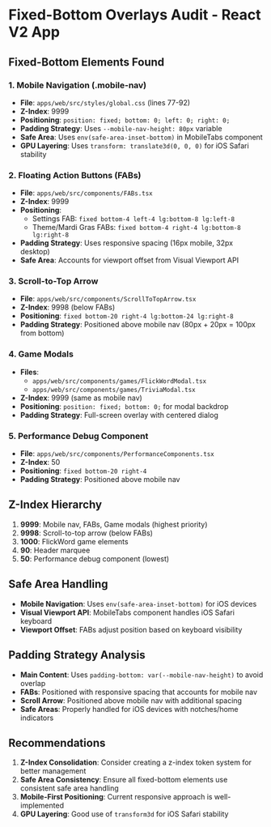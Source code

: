 # Fixed-Bottom Overlays Audit - React V2 App

## Fixed-Bottom Elements Found

### 1. Mobile Navigation (.mobile-nav)
- **File**: `apps/web/src/styles/global.css` (lines 77-92)
- **Z-Index**: 9999
- **Positioning**: `position: fixed; bottom: 0; left: 0; right: 0;`
- **Padding Strategy**: Uses `--mobile-nav-height: 80px` variable
- **Safe Area**: Uses `env(safe-area-inset-bottom)` in MobileTabs component
- **GPU Layering**: Uses `transform: translate3d(0, 0, 0)` for iOS Safari stability

### 2. Floating Action Buttons (FABs)
- **File**: `apps/web/src/components/FABs.tsx`
- **Z-Index**: 9999
- **Positioning**: 
  - Settings FAB: `fixed bottom-4 left-4 lg:bottom-8 lg:left-8`
  - Theme/Mardi Gras FABs: `fixed bottom-4 right-4 lg:bottom-8 lg:right-8`
- **Padding Strategy**: Uses responsive spacing (16px mobile, 32px desktop)
- **Safe Area**: Accounts for viewport offset from Visual Viewport API

### 3. Scroll-to-Top Arrow
- **File**: `apps/web/src/components/ScrollToTopArrow.tsx`
- **Z-Index**: 9998 (below FABs)
- **Positioning**: `fixed bottom-20 right-4 lg:bottom-24 lg:right-8`
- **Padding Strategy**: Positioned above mobile nav (80px + 20px = 100px from bottom)

### 4. Game Modals
- **Files**: 
  - `apps/web/src/components/games/FlickWordModal.tsx`
  - `apps/web/src/components/games/TriviaModal.tsx`
- **Z-Index**: 9999 (same as mobile nav)
- **Positioning**: `position: fixed; bottom: 0;` for modal backdrop
- **Padding Strategy**: Full-screen overlay with centered dialog

### 5. Performance Debug Component
- **File**: `apps/web/src/components/PerformanceComponents.tsx`
- **Z-Index**: 50
- **Positioning**: `fixed bottom-20 right-4`
- **Padding Strategy**: Positioned above mobile nav

## Z-Index Hierarchy

1. **9999**: Mobile nav, FABs, Game modals (highest priority)
2. **9998**: Scroll-to-top arrow (below FABs)
3. **1000**: FlickWord game elements
4. **90**: Header marquee
5. **50**: Performance debug component (lowest)

## Safe Area Handling

- **Mobile Navigation**: Uses `env(safe-area-inset-bottom)` for iOS devices
- **Visual Viewport API**: MobileTabs component handles iOS Safari keyboard
- **Viewport Offset**: FABs adjust position based on keyboard visibility

## Padding Strategy Analysis

- **Main Content**: Uses `padding-bottom: var(--mobile-nav-height)` to avoid overlap
- **FABs**: Positioned with responsive spacing that accounts for mobile nav
- **Scroll Arrow**: Positioned above mobile nav with additional spacing
- **Safe Areas**: Properly handled for iOS devices with notches/home indicators

## Recommendations

1. **Z-Index Consolidation**: Consider creating a z-index token system for better management
2. **Safe Area Consistency**: Ensure all fixed-bottom elements use consistent safe area handling
3. **Mobile-First Positioning**: Current responsive approach is well-implemented
4. **GPU Layering**: Good use of `transform3d` for iOS Safari stability









